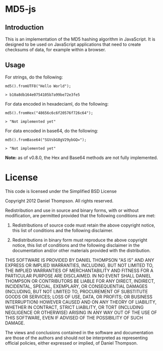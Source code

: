 # MD5-js

## Introduction

This is an implementation of the MD5 hashing algorithm in JavaScript. It is 
designed to be used on JavaScript applications that need to create checksums 
of data, for example within a browser.

## Usage

For strings, do the following:

    md5().fromUTF8("Hello World");
    
    > b10a8db164e0754105b7a99be72e3fe5

For data encoded in hexadeciaml, do the following:

    md5().fromHex("48656c6c6f20576f726c64");

    > "Not implemented yet"

For data encoded in base64, do the following:

    md5().fromBase64("SGVsbG8gV29ybGQ=");

    > "Not implemented yet"

**Note:** as of v0.8.0, the Hex and Base64 methods are not fully implemented.

# License
This code is licensed under the Simplified BSD License

Copyright 2012 Daniel Thompson. All rights reserved.

Redistribution and use in source and binary forms, with or without modification,
are permitted provided that the following conditions are met:

   1. Redistributions of source code must retain the above copyright notice,
      this list of conditions and the following disclaimer.

   2. Redistributions in binary form must reproduce the above copyright notice,
      this list of conditions and the following disclaimer in the documentation
      and/or other materials provided with the distribution.

THIS SOFTWARE IS PROVIDED BY DANIEL THOMPSON "AS IS" AND ANY EXPRESS OR IMPLIED
WARRANTIES, INCLUDING, BUT NOT LIMITED TO, THE IMPLIED WARRANTIES OF
MERCHANTABILITY AND FITNESS FOR A PARTICULAR PURPOSE ARE DISCLAIMED. IN NO EVENT
SHALL DANIEL THOMPSON OR CONTRIBUTORS BE LIABLE FOR ANY DIRECT, INDIRECT,
INCIDENTAL, SPECIAL, EXEMPLARY, OR CONSEQUENTIAL DAMAGES (INCLUDING, BUT NOT
LIMITED TO, PROCUREMENT OF SUBSTITUTE GOODS OR SERVICES; LOSS OF USE, DATA, OR
PROFITS; OR BUSINESS INTERRUPTION) HOWEVER CAUSED AND ON ANY THEORY OF
LIABILITY, WHETHER IN CONTRACT, STRICT LIABILITY, OR TORT (INCLUDING NEGLIGENCE
OR OTHERWISE) ARISING IN ANY WAY OUT OF THE USE OF THIS SOFTWARE, EVEN IF
ADVISED OF THE POSSIBILITY OF SUCH DAMAGE.

The views and conclusions contained in the software and documentation are those
of the authors and should not be interpreted as representing official policies,
either expressed or implied, of Daniel Thompson.

